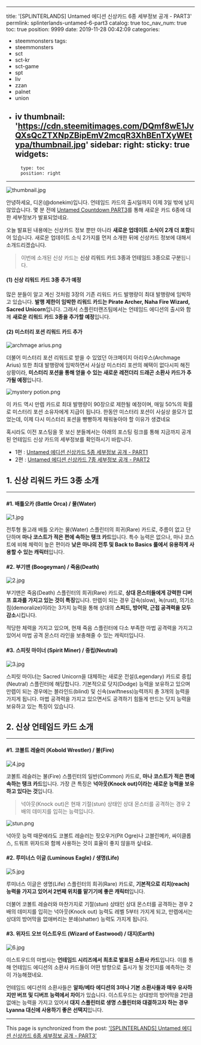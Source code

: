
---
title: '[SPLINTERLANDS] Untamed 에디션 신상카드 6종 세부정보 공개 - PART3'
permlink: splinterlands-untamed-6-part3
catalog: true
toc_nav_num: true
toc: true
position: 9999
date: 2019-11-28 00:42:09
categories:
- steemmonsters
tags:
- steemmonsters
- sct
- sct-kr
- sct-game
- spt
- liv
- zzan
- palnet
- union
- iv
thumbnail: 'https://cdn.steemitimages.com/DQmf8wE1JvQXsQcZTXNpZBipEmV2mcqR3XhBEnTXyWEtypa/thumbnail.jpg'
sidebar:
    right:
        sticky: true
widgets:
    -
        type: toc
        position: right
---


![thumbnail.jpg](https://cdn.steemitimages.com/DQmf8wE1JvQXsQcZTXNpZBipEmV2mcqR3XhBEnTXyWEtypa/thumbnail.jpg)

안녕하세요, 디온(@donekim)입니다. 언테임드 카드의 출시일까지 이제 3일 밖에 남지 않았습니다. 몇 분 전에 [Untamed Countdown PART3](https://steemit.com/splinterlands/@steemmonsters/countdown-to-untamed-part-3)를 통해 새로운 카드 6종에 대한 세부정보가 발표되었네요.

오늘 발표된 내용에는 신상카드 정보 뿐만 아니라 **새로운 업데이트 소식이 2개 더 포함**되어 있습니다. 새로운 업데이트 소식 2가지를 먼저 소개한 뒤에 신상카드 정보에 대해서 소개드리겠습니다. 

> 이번에 소개된 신상 카드는 **신상 리워드 카드 3종과 언테임드 3종으로 구분**됩니다.

#### (1) 신상 리워드 카드 3종 추가 예정

많은 분들이 알고 계신 것처럼 3장의 기존 리워드 카드 발행량이 최대 발행량에 임박하고 있습니다. **발행 제한이 임박한 리워드 카드는 Pirate Archer, Naha Fire Wizard, Sacred Unicorn**입니다. 그래서 스플린터랜즈팀에서는 언테임드 에디션의 출시와 함께 **새로운 리워드 카드 3종을 추가할 예정**입니다.

#### (2) 미스터리 포션 리워드 카드 추가

![archmage arius.png](https://cdn.steemitimages.com/DQmeq5xJh25yrP3TCAN9cEg43Gs4xrARVCErwNsBNCoezMT/archmage%20arius.png)

더불어 미스터리 포션 리워드로 받을 수 있었던 아크메이지 아리우스(Archmage Arius) 또한 최대 발행량에 임박하면서 사실상 미스터리 포션의 혜택이 없다시피 해진 상황이라, **미스터리 포션을 통해 얻을 수 있는 새로운 레전더리 드래곤 소환사 카드가 추가될 예정**입니다.

![mystery potion.png](https://cdn.steemitimages.com/DQme5xEfPCzuQAowwqfLbqZpFEbNvPzYpD93XzAXY3PJv6Q/mystery%20potion.png)

이 카드 역시 만렙 카드로 최대 발행량이 90장으로 제한될 예정이며, 매일 50%의 확률로 미스터리 포션 소유자에게 지급이 됩니다. 한동안 미스터리 포션이 사실상 쓸모가 없었는데, 이제 다시 미스터리 포션을 빵빵하게 채워놓아야 할 이유가 생겼네요

혹시라도 이전 포스팅을 못 보신 분들께서는 아래의 포스팅 링크를 통해 지금까지 공개된 언테임드 신상 카드의 세부정보를 확인하시기 바랍니다.

- 1편 : [Untamed 에디션 신상카드 5종 세부정보 공개 - PART1
](https://www.steemcoinpan.com/steemmonsters/@donekim/splinterlands-untamed-5)
- 2편 : [Untamed 에디션 신상카드 7종 세부정보 공개 - PART2](https://www.steemcoinpan.com/steemmonsters/@donekim/splinterlands-untamed-7-part2)


## 1. 신상 리워드 카드 3종 소개
---

#### #1. 배틀오카 (Battle Orca) / 물(Water)

![1.jpg](https://cdn.steemitimages.com/DQmRQksd1t9tA22r2vZvJ5BfrMQAxoDqDs7auL6Zzjb4mGF/1.jpg)

전투형 돌고래 배틀 오카는 물(Water) 스플린터의 희귀(Rare) 카드로, 주름이 없고 단단하며 **마나 코스트가 적은 편에 속하는 탱크 카드**입니다. 특수 능력은 없으나, 마나 코스트에 비해 체력이 높은 편이라 **낮은 마나의 전투 및 Back to Basics 룰에서 유용하게 사용할 수 있는 캐릭터**입니다.

#### #2. 부기맨 (Boogeyman) / 죽음(Death)

![2.jpg](https://cdn.steemitimages.com/DQmVwvUUSSbgze6rnLvMXzKPBcS2kZnmTL7UykqdqmaZKyy/2.jpg)

부기맨은 죽음(Death) 스플린터의 희귀(Rare) 카드로, **상대 몬스터들에게 강력한 디버프 효과를 가지고 있는 것이 특징**입니다. 만렙이 되는 경우 감속(slow), 녹(rust), 의기소침(demoralize)이라는 3가지 능력을 통해 상대의 **스피드, 방어막, 근접 공격력을 모두 감소**시킵니다. 

적당한 체력을 가지고 있으며, 현재 죽음 스플린터에 다소 부족한 마법 공격력을 가지고 있어서 마법 공격 몬스터 라인을 보충해줄 수 있는 캐릭터입니다.

#### #3. 스피릿 마이너 (Spirit Miner) / 중립(Neutral)

![3.jpg](https://cdn.steemitimages.com/DQmdnUa6vBJEcxbAzXiiTUhcF1qn3o36wNaLuyNtcRjb6oM/3.jpg)

스피릿 마이너는 Sacred Unicorn을 대체하는 새로운 전설(Legendary) 카드로 중립(Neutral) 스플린터에 해당합니다. 기본적으로 닷지(Dodge) 능력을 보유하고 있으며 만렙이 되는 경우에는 블라인드(blind) 및 신속(swiftness)능력까지 총 3개의 능력을 가지게 됩니다. 마법 공격력을 가지고 있으면서도 공격하기 힘들게 만드는 닷지 능력을 보유하고 있는 특징이 있습니다.

## 2. 신상 언테임드 카드 소개
---

#### #1. 코볼트 레슬러 (Kobold Wrestler) / 불(Fire)

![4.jpg](https://cdn.steemitimages.com/DQmZknk1cUP16vicxegHeo2RKzcRuvr7P4BKMszJT1JzCia/4.jpg)

코볼트 레슬러는 불(Fire) 스플린터의 일반(Common) 카드로, **마나 코스트가 적은 편에 속하는 탱크 카드**입니다. 가장 큰 특징은 **넉아웃(Knock out)이라는 새로운 능력을 보유하고 있다는 것**입니다.

> 넉아웃(Knock out)은 현재 기절(stun) 상태인 상대 몬스터를 공격하는 경우 2배의 데미지를 입히는 능력입니다.

![stun.png](https://cdn.steemitimages.com/DQmQe4f5bDgrZosQywxUQeqXrhJsT4DmjCmvomTyGUHDpsz/stun.png)

넉아웃 능력 때문에라도 코볼트 레슬러는 핏오우거(Pit Ogre)나 고블린메카, 싸이클롭스, 드워프 위자드와 함께 사용하는 것이 효율이 좋지 않을까 싶네요.


#### #2. 루미너스 이글 (Luminous Eagle) / 생명(Life)

![5.jpg](https://cdn.steemitimages.com/DQmXgWLVoW9GHFQLtHoD6H9m3kQ9ixs8Nk8QHi5ijmdcpcs/5.jpg)

루미너스 이글은 생명(Life) 스플린터의 희귀(Rare) 카드로, **기본적으로 리치(reach) 능력을 가지고 있어서 2번째 위치를 맡기기에 좋은 캐릭터**입니다. 

더불어 코볼트 레슬러와 마찬가지로 기절(stun) 상태인 상대 몬스터를 공격하는 경우 2배의 데미지를 입히는 넉아웃(Knock out) 능력도 레벨 5부터 가지게 되고, 만렙에서는 상대의 방어막을 없애버리는 분쇄(shatter) 능력도 가지게 됩니다.

#### #3. 위자드 오브 이스트우드 (Wizard of Eastwood) / 대지(Earth)

![6.jpg](https://cdn.steemitimages.com/DQmU7JMytqYmSNuK1Xr5umz6o3dUavY2v5STRU3zEU9XgZe/6.jpg)

이스트우드의 마법사는 **언테임드 시리즈에서 최초로 발표된 소환사 카드**입니다. 이를 통해 언테임드 에디션의 소환사 카드들이 어떤 방향으로 출시가 될 것인지를 예측하는 것이 가능해졌네요.

언테임드 에디션의 소환사들은 **알파/베타 에디션의 3마나 기본 소환사들과 매우 유사하지만 버프 및 디버프 능력에서 차이**가 있습니다. 이스트우드는 상대방의 방어막을 2만큼 없애는 능력을 가지고 있어서 **대지 스플린터로 생명 스플린터와 대결하고자 하는 경우 Lyanna 대신에 사용하기 좋은 선택지**입니다.

- - -

This page is synchronized from the post: ['[SPLINTERLANDS] Untamed 에디션 신상카드 6종 세부정보 공개 - PART3'](https://steemit.com/@donekim/splinterlands-untamed-6-part3)
